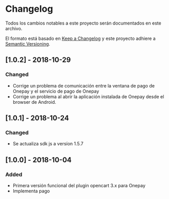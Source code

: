 # Changelog
Todos los cambios notables a este proyecto serán documentados en este archivo.

El formato está basado en [Keep a Changelog](http://keepachangelog.com/en/1.0.0/)
y este proyecto adhiere a [Semantic Versioning](http://semver.org/spec/v2.0.0.html).

## [1.0.2] - 2018-10-29
### Changed
- Corrige un problema de comunicación entre la ventana de pago de Onepay y el servicio de pago de Onepay
- Corrige un problema al abrir la aplicación instalada de Onepay desde el browser de Android.

## [1.0.1] - 2018-10-24
### Changed
- Se actualiza sdk js a versíon 1.5.7

## [1.0.0] - 2018-10-04
### Added
- Primera versión funcional del plugin opencart 3.x para Onepay
- Implementa pago
